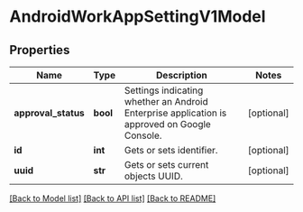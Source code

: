 # AndroidWorkAppSettingV1Model

## Properties
Name | Type | Description | Notes
------------ | ------------- | ------------- | -------------
**approval_status** | **bool** | Settings indicating whether an Android Enterprise application is approved on Google Console. | [optional] 
**id** | **int** | Gets or sets identifier. | [optional] 
**uuid** | **str** | Gets or sets current objects UUID. | [optional] 

[[Back to Model list]](../README.md#documentation-for-models) [[Back to API list]](../README.md#documentation-for-api-endpoints) [[Back to README]](../README.md)


